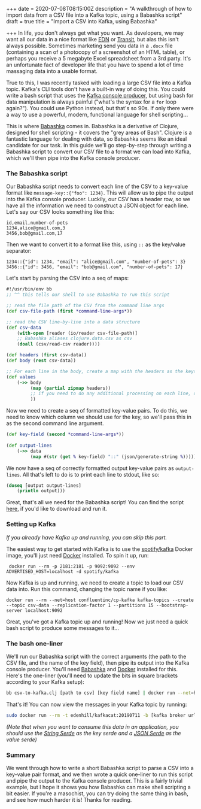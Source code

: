 +++
date = 2020-07-08T08:15:00Z
description = "A walkthrough of how to import data from a CSV file into a Kafka topic, using a Babashka script"
draft = true
title = "Import a CSV into Kafka, using Babashka"

+++
In life, you don't always get what you want. As developers, we may want all our data in a nice format like [EDN](https://github.com/edn-format/edn "EDN format") or [Transit](https://github.com/cognitect/transit-format "Transit format"), but alas this isn't always possible. Sometimes marketing send you data in a `.docx` file (containing a scan of a photocopy of a screenshot of an HTML table), or perhaps you receive a 5 megabyte Excel spreadsheet from a 3rd party. It's an unfortunate fact of developer life that you have to spend a lot of time massaging data into a usable format.

True to this, I was recently tasked with loading a large CSV file into a Kafka topic. Kafka's CLI tools don't have a built-in way of doing this. You could write a bash script that uses the [Kafka console producer](https://riptutorial.com/apache-kafka/example/27965/kafka-console-producer "Kafka console producer docs"), but using bash for data manipulation is always painful ("what's the syntax for a `for` loop again?"). You could use Python instead, but that's so 90s. If only there were a way to use a powerful, modern, functional language for shell scripting...

This is where [Babashka](https://github.com/borkdude/babashka "Babashka") comes in. Babashka is a derivative of Clojure, designed for shell scripting - it covers the "grey areas of Bash". Clojure is a fantastic language for dealing with data, so Babashka seems like an ideal candidate for our task. In this guide we'll go step-by-step through writing a Babashka script to convert our CSV file to a format we can load into Kafka, which we'll then pipe into the Kafka console producer.

### The Babashka script

Our Babashka script needs to convert each line of the CSV to a key-value format like `message-key::{"foo": 1234}`. This will allow us to pipe the output into the Kafka console producer. Luckily, our CSV has a header row, so we have all the information we need to construct a JSON object for each line. Let's say our CSV looks something like this:

```plaintext
id,email,number-of-pets
1234,alice@gmail.com,3
3456,bob@gmail.com,17
```

Then we want to convert it to a format like this, using `::` as the key/value separator:

    1234::{"id": 1234, "email": "alice@gmail.com", "number-of-pets": 3}
    3456::{"id": 3456, "email": "bob@gmail.com", "number-of-pets": 17}

Let's start by parsing the CSV into a seq of maps:

```clojure
#!/usr/bin/env bb
;; ^^ this tells our shell to use Babashka to run this script

;; read the file path of the CSV from the command line args
(def csv-file-path (first *command-line-args*))

;; read the CSV line-by-line into a data structure
(def csv-data
    (with-open [reader (io/reader csv-file-path)]
    ;; Babashka aliases clojure.data.csv as csv
    (doall (csv/read-csv reader))))

(def headers (first csv-data))
(def body (rest csv-data))

;; For each line in the body, create a map with the headers as the keys
(def values
    (->> body
         (map (partial zipmap headers))
         ;; if you need to do any additional processing on each line, do it here
         ))
```

Now we need to create a seq of formatted key-value pairs. To do this, we need to know which column we should use for the key, so we'll pass this in as the second command line argument.

```clojure
(def key-field (second *command-line-args*))
     
(def output-lines
    (->> data
         (map #(str (get % key-field) "::" (json/generate-string %)))))
```

We now have a seq of correctly formatted output key-value pairs as `output-lines`. All that's left to do is to print each line to stdout, like so:

```clojure
(doseq [output output-lines]
    (println output)))
```

Great, that's all we need for the Babashka script! You can find the script [here](https://gist.github.com/DaveWM/3185481497d32ca623838137e77bd291 "Babashka script gist"), if you'd like to download and run it.

### Setting up Kafka

_If you already have Kafka up and running, you can skip this part._ 

The easiest way to get started with Kafka is to use the [spotify/kafka](https://hub.docker.com/r/spotify/kafka/ "docker image repository") Docker image, you'll just need [Docker](https://docs.docker.com/get-docker/ "Docker install") installed. To spin it up, run:

     docker run --rm -p 2181:2181 -p 9092:9092 --env ADVERTISED_HOST=localhost -d spotify/kafka

Now Kafka is up and running, we need to create a topic to load our CSV data into. Run this command, changing the topic name if you like:

    docker run --rm --net=host confluentinc/cp-kafka kafka-topics --create --topic csv-data --replication-factor 1 --partitions 15 --bootstrap-server localhost:9092

Great, you've got a Kafka topic up and running! Now we just need a quick bash script to produce some messages to it...

### The bash one-liner

We'll run our Babashka script with the correct arguments (the path to the CSV file, and the name of the key field), then pipe its output into the Kafka console producer. You'll need [Babashka](https://github.com/borkdude/babashka#installation "Babashka install") and [Docker](https://docs.docker.com/get-docker/ "Docker install") installed for this. Here's the one-liner (you'll need to update the bits in square brackets according to your Kafka setup):

```bash
bb csv-to-kafka.clj [path to csv] [key field name] | docker run --net=host --rm -i confluentinc/cp-kafka kafka-console-producer --broker-list [Kafka broker url, usually ends with :9092] --topic [topic name] --property "parse.key=true" --property "key.separator=::"
```

That's it! You can now view the messages in your Kafka topic by running:

```bash
sudo docker run --rm -t edenhill/kafkacat:20190711 -b [kafka broker url] -t [topic name] -e -f "%k :: %s\n"
```

_(Note that when you want to consume this data in an application, you should use the_ [_String Serde_](https://kafka.apache.org/11/javadoc/org/apache/kafka/common/serialization/Serdes.StringSerde.html "String Serde docs") _as the key serde and a_ [_JSON Serde_](https://sachabarbs.wordpress.com/2019/03/14/kafkastreams-custom-serdes/ "JSON Serde blog") _as the value serde)_

### Summary

We went through how to write a short Babashka script to parse a CSV into a key-value pair format, and we then wrote a quick one-liner to run this script and pipe the output to the Kafka console producer. This is a fairly trivial example, but I hope it shows you how Babashka can make shell scripting a bit easier. If you're a masochist, you can try doing the same thing in bash, and see how much harder it is! Thanks for reading.